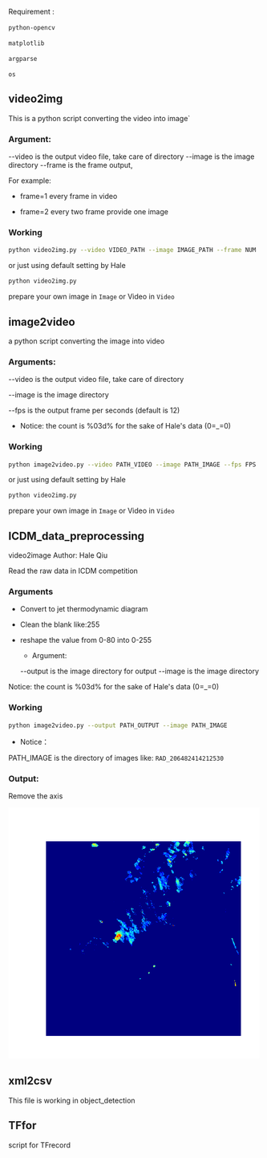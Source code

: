 
Requirement :

`python-opencv`

`matplotlib`

`argparse`

`os`

## video2img

This is a python script converting the video into image`

### Argument:

--video is the output video file, take care of directory
--image is the image directory
--frame is the frame output, 

For example:

* frame=1 every frame in video

* frame=2 every two frame provide one image

### Working

```bash
python video2img.py --video VIDEO_PATH --image IMAGE_PATH --frame NUM
```

or just using default setting by Hale

```bash
python video2img.py 
```

prepare your own image in `Image` or Video in `Video`

## image2video

a python script converting the image into video

### Arguments:

--video is the output video file, take care of directory

--image is the image directory

--fps is the output frame per seconds (default is 12)

* Notice: the count is %03d%  for the sake of Hale's data (0=_=0)

### Working

```bash
python image2video.py --video PATH_VIDEO --image PATH_IMAGE --fps FPS
```

or just using default setting by Hale

```bash
python video2img.py 
```

prepare your own image in `Image` or Video in `Video`

## ICDM_data_preprocessing

video2image
Author: Hale Qiu

Read the raw data in ICDM competition

### Arguments

* Convert to jet thermodynamic diagram

* Clean the blank like:255

* reshape the value from 0-80 into 0-255

  * Argument:

  --output is the image directory for output
  --image is the image directory

Notice: the count is %03d%  for the sake of Hale's data (0=_=0)

### Working

```bash
python image2video.py --output PATH_OUTPUT --image PATH_IMAGE
```

* Notice：

PATH_IMAGE is the directory of images like:
`RAD_206482414212530`

### Output:

Remove the axis

![006](doc/006.png)

## xml2csv

This file is working in object_detection

## TFfor

script for TFrecord
